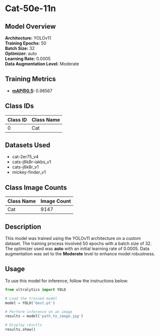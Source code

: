# Cat-50e-11n

## Model Overview

**Architecture:** YOLOv11  
**Training Epochs:** 50  
**Batch Size:** 32  
**Optimizer:** auto  
**Learning Rate:** 0.0005  
**Data Augmentation Level:** Moderate

## Training Metrics

- **mAP@0.5:** 0.98567

## Class IDs

| Class ID | Class Name |
|----------|------------|
| 0 | Cat |


## Datasets Used

- cat-2er75_v4
- cats-j6k8r-iakbs_v1
- cats-j6k8r_v1
- mickey-finder_v1

## Class Image Counts

| Class Name | Image Count |
|------------|-------------|
| Cat | 9147 |


## Description

This model was trained using the YOLOv11 architecture on a custom dataset. The training process involved 50 epochs with a batch size of 32. The optimizer used was **auto** with an initial learning rate of 0.0005. Data augmentation was set to the **Moderate** level to enhance model robustness.

## Usage

To use this model for inference, follow the instructions below:

```python
from ultralytics import YOLO

# Load the trained model
model = YOLO('best.pt')

# Perform inference on an image
results = model('path_to_image.jpg')

# Display results
results.show()
